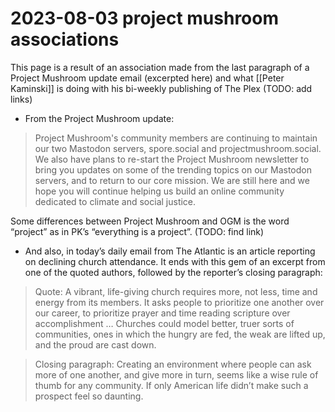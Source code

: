 # 2023-08-03 project mushroom associations


This page is a result of an association made from the last paragraph of a Project Mushroom update email (excerpted here) and what [[Peter Kaminski]] is doing with his bi-weekly publishing of The Plex (TODO: add links)

- From the Project Mushroom update:  

> Project Mushroom's community members are continuing to maintain our two Mastodon servers, spore.social and projectmushroom.social. We also have plans to re-start the Project Mushroom newsletter to bring you updates on some of the trending topics on our Mastodon servers, and to return to our core mission. We are still here and we hope you will continue helping us build an online community dedicated to climate and social justice.

Some differences between Project Mushroom and OGM is the word “project” as in PK’s “everything is a project”. (TODO: find link)

 - And also, in today’s daily email from The Atlantic is an article reporting on declining church attendance. It ends with this gem of an excerpt from one of the quoted authors, followed by the reporter’s closing paragraph:  
> Quote: A vibrant, life-giving church requires more, not less, time and energy from its members. It asks people to prioritize one another over our career, to prioritize prayer and time reading scripture over accomplishment … Churches could model better, truer sorts of communities, ones in which the hungry are fed, the weak are lifted up, and the proud are cast down.

> Closing paragraph: Creating an environment where people can ask more of one another, and give more in turn, seems like a wise rule of thumb for any community. If only American life didn’t make such a prospect feel so daunting.




